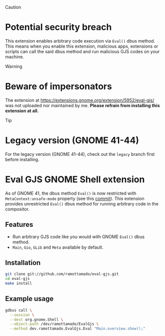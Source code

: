 > [!CAUTION]
> # Potential security breach
> This extension enables arbitrary code execution via `Eval()` dbus method. This means when you enable this extension, malicious apps, extensions or scripts can call the said dbus method and run malicious GJS codes on your machine.

> [!WARNING]
> # Beware of impersonators
> The extension at https://extensions.gnome.org/extension/5952/eval-gjs/ was not uploaded nor maintained by me. **Please refrain from installing this extension at all.**

> [!TIP]
> # Legacy version (GNOME 41-44)
> For the legacy version (GNOME 41-44), check out the `legacy` branch first before installing.

# Eval GJS GNOME Shell extension

As of GNOME 41, the dbus method `Eval()` is now restricted with `MetaContext:unsafe-mode` property (see this [commit](https://gitlab.gnome.org/GNOME/gnome-shell/-/merge_requests/1970/diffs?commit_id=f42df5995e08a89495e2f59a9ed89b5c03369bf8)). This extension provides unrestricted `Eval()` dbus method for running arbitrary code in the compositor.

## Features

* Run arbitrary GJS code like you would with GNOME `Eval()` dbus method.
* `Main`, `Gio`, `GLib` and `Meta` available by default.

## Installation

```sh
git clone git://github.com/ramottamado/eval-gjs.git
cd eval-gjs
make install
```

## Example usage

```sh
gdbus call \
  --session \
  --dest org.gnome.Shell \
  --object-path /dev/ramottamado/EvalGjs \
  --method dev.ramottamado.EvalGjs.Eval "Main.overview.show();"
```
